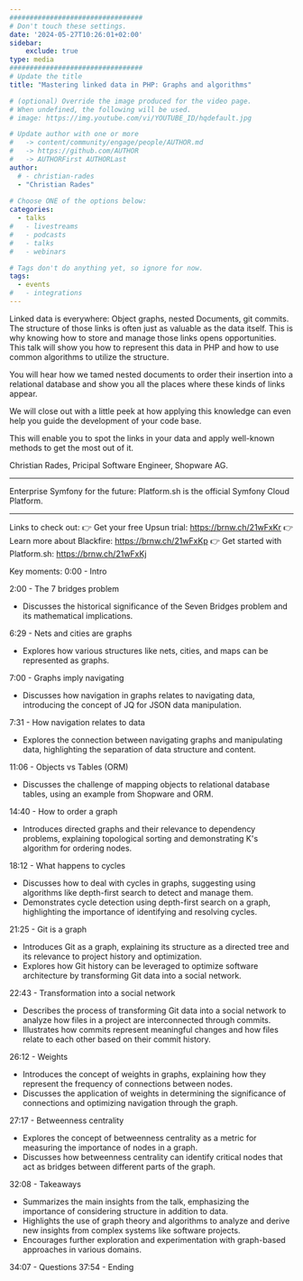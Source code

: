 ```yaml
---
#################################
# Don't touch these settings.
date: '2024-05-27T10:26:01+02:00'
sidebar:
    exclude: true
type: media
#################################
# Update the title
title: "Mastering linked data in PHP: Graphs and algorithms"

# (optional) Override the image produced for the video page.
# When undefined, the following will be used.
# image: https://img.youtube.com/vi/YOUTUBE_ID/hqdefault.jpg

# Update author with one or more
#   -> content/community/engage/people/AUTHOR.md
#   -> https://github.com/AUTHOR
#   -> AUTHORFirst AUTHORLast
author:
  # - christian-rades
  - "Christian Rades"
  
# Choose ONE of the options below:
categories:
  - talks
#   - livestreams
#   - podcasts
#   - talks
#   - webinars

# Tags don't do anything yet, so ignore for now.
tags:
  - events
#   - integrations
---
```

Linked data is everywhere: Object graphs, nested Documents, git commits. The structure of those links is often just as valuable as the data itself. This is why knowing how to store and manage those links opens opportunities. This talk will show you how to represent this data in PHP and how to use common algorithms to utilize the structure.

You will hear how we tamed nested documents to order their insertion into a relational database and show you all the places where these kinds of links appear.

We will close out with a little peek at how applying this knowledge can even help you guide the development of your code base.

This will enable you to spot the links in your data and apply well-known methods to get the most out of it.

Christian Rades, Pricipal Software Engineer, Shopware AG.
______________________________________

Enterprise Symfony for the future: Platform.sh is the official Symfony Cloud Platform.
______________________________________

Links to check out:
👉 Get your free Upsun trial: https://brnw.ch/21wFxKr
👉 Learn more about Blackfire: https://brnw.ch/21wFxKp
👉 Get started with Platform.sh: https://brnw.ch/21wFxKj

Key moments:
0:00 - Intro

2:00 - The 7 bridges problem
* Discusses the historical significance of the Seven Bridges problem and its mathematical implications.

6:29 - Nets and cities are graphs
* Explores how various structures like nets, cities, and maps can be represented as graphs.

7:00 - Graphs imply navigating
* Discusses how navigation in graphs relates to navigating data, introducing the concept of JQ for JSON data manipulation.

7:31 - How navigation relates to data
* Explores the connection between navigating graphs and manipulating data, highlighting the separation of data structure and content.

11:06 - Objects vs Tables (ORM)
* Discusses the challenge of mapping objects to relational database tables, using an example from Shopware and ORM.

14:40 - How to order a graph
* Introduces directed graphs and their relevance to dependency problems, explaining topological sorting and demonstrating K's algorithm for ordering nodes.

18:12 - What happens to cycles
* Discusses how to deal with cycles in graphs, suggesting using algorithms like depth-first search to detect and manage them.
* Demonstrates cycle detection using depth-first search on a graph, highlighting the importance of identifying and resolving cycles.

21:25 - Git is a graph
* Introduces Git as a graph, explaining its structure as a directed tree and its relevance to project history and optimization.
* Explores how Git history can be leveraged to optimize software architecture by transforming Git data into a social network.

22:43 - Transformation into a social network
* Describes the process of transforming Git data into a social network to analyze how files in a project are interconnected through commits.
* Illustrates how commits represent meaningful changes and how files relate to each other based on their commit history.

26:12 - Weights
* Introduces the concept of weights in graphs, explaining how they represent the frequency of connections between nodes.
* Discusses the application of weights in determining the significance of connections and optimizing navigation through the graph.

27:17 - Betweenness centrality
* Explores the concept of betweenness centrality as a metric for measuring the importance of nodes in a graph.
* Discusses how betweenness centrality can identify critical nodes that act as bridges between different parts of the graph.

32:08 - Takeaways
* Summarizes the main insights from the talk, emphasizing the importance of considering structure in addition to data.
* Highlights the use of graph theory and algorithms to analyze and derive new insights from complex systems like software projects.
* Encourages further exploration and experimentation with graph-based approaches in various domains.

34:07 - Questions
37:54 - Ending